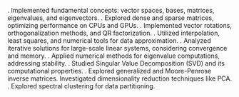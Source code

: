 . Implemented fundamental concepts: vector spaces, bases, matrices, eigenvalues, and eigenvectors.
. Explored dense and sparse matrices, optimizing performance on CPUs and GPUs.
. Implemented vector rotations, orthogonalization methods, and QR factorization.
. Utilized interpolation, least squares, and numerical tools for data approximation.
. Analyzed iterative solutions for large-scale linear systems, considering convergence and memory.
. Applied numerical methods for eigenvalue computations, addressing stability.
. Studied Singular Value Decomposition (SVD) and its computational properties.
. Explored generalized and Moore-Penrose inverse matrices.
Investigated dimensionality reduction techniques like PCA.
. Explored spectral clustering for data partitioning.
